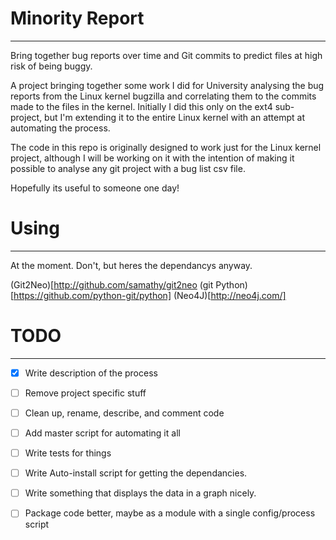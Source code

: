 Minority Report
====================

***

Bring together bug reports over time and Git commits to predict files at high risk of being buggy.

A project bringing together some work I did for University analysing the bug reports from the Linux kernel bugzilla and correlating them to the commits made to the files in the kernel.
Initially I did this only on the ext4 sub-project, but I'm extending it to the entire Linux kernel with an attempt at automating the process.

The code in this repo is originally designed to work just for the Linux kernel project, although I will be working on it with the intention of making it possible to analyse any git project with a bug list csv file.


Hopefully its useful to someone one day!


Using
======
*** 
At the moment. Don't, but heres the dependancys anyway.

(Git2Neo)[http://github.com/samathy/git2neo
(git Python)[https://github.com/python-git/python]
(Neo4J)[http://neo4j.com/]



TODO
=======
***

- [x] Write description of the process
- [ ] Remove project specific stuff
- [ ] Clean up, rename, describe, and comment code 
- [ ] Add master script for automating it all
- [ ] Write tests for things
- [ ] Write Auto-install script for getting the dependancies.
- [ ] Write something that displays the data in a graph nicely.
- [ ] Package code better, maybe as a module with a single config/process script




